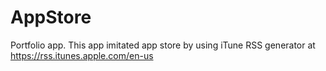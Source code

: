 # AppStore
Portfolio app. This app imitated app store by using iTune RSS generator at https://rss.itunes.apple.com/en-us
